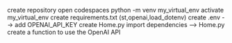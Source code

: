 create repository 
open codespaces 
python -m venv my_virtual_env
activate my_virtual_env 
create requirements.txt (st,openai,load_dotenv)
create .env --> add OPENAI_API_KEY
create Home.py 
import dependencies --> Home.py 
create a function to use the OpenAI API
